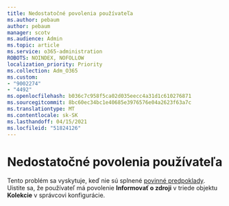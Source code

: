 ```yaml
---
title: Nedostatočné povolenia používateľa
ms.author: pebaum
author: pebaum
manager: scotv
ms.audience: Admin
ms.topic: article
ms.service: o365-administration
ROBOTS: NOINDEX, NOFOLLOW
localization_priority: Priority
ms.collection: Adm_O365
ms.custom:
- "9002274"
- "4492"
ms.openlocfilehash: b036c7c958f5ca02d035eecc4a31d1c610276871
ms.sourcegitcommit: 8bc60ec34bc1e40685e3976576e04a2623f63a7c
ms.translationtype: MT
ms.contentlocale: sk-SK
ms.lasthandoff: 04/15/2021
ms.locfileid: "51824126"
---
```

# <a name="insufficient-user-permissions"></a>Nedostatočné povolenia používateľa

Tento problém sa vyskytuje, keď nie sú splnené [povinné predpoklady](https://docs.microsoft.com/configmgr/tenant-attach/device-sync-actions#prerequisites). Uistite sa, že používateľ má povolenie **Informovať o zdroji** v triede objektu **Kolekcie** v správcovi konfigurácie.
